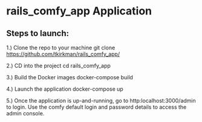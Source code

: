 # rails_comfy_app Application

## Steps to launch:

1.) Clone the repo to your machine
git clone https://github.com/tkirkman/rails_comfy_app/

2.) CD into the project
cd rails_comfy_app

3.) Build the Docker images
docker-compose build

4.) Launch the application
docker-compose up

5.) Once the application is up-and-running, go to http:localhost:3000/admin to login. Use the comfy default login and password details to access the admin console.
